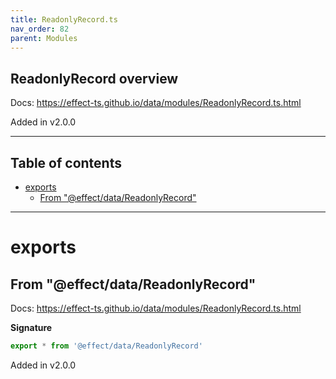 ```yaml
---
title: ReadonlyRecord.ts
nav_order: 82
parent: Modules
---
```


## ReadonlyRecord overview

Docs: https://effect-ts.github.io/data/modules/ReadonlyRecord.ts.html

Added in v2.0.0

---

<h2 class="text-delta">Table of contents</h2>

- [exports](#exports)
  - [From "@effect/data/ReadonlyRecord"](#from-effectdatareadonlyrecord)

---

# exports

## From "@effect/data/ReadonlyRecord"

Docs: https://effect-ts.github.io/data/modules/ReadonlyRecord.ts.html

**Signature**

```ts
export * from '@effect/data/ReadonlyRecord'
```

Added in v2.0.0
